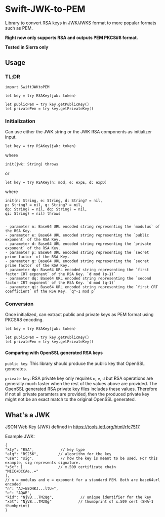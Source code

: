 # Swift-JWK-to-PEM

Library to convert RSA keys in JWK/JWKS format to more popular formats such as PEM.

**Right now only supports RSA and outputs PEM PKCS#8 format.**

**Tested in Sierra only**

## Usage

### TL;DR
```
import SwiftJWKtoPEM

let key = try RSAKey(jwk: token)

let publicPem = try key.getPublicKey()
let privatePem = try key.getPrivateKey()
```

### Initialization
Can use either the JWK string or the JWK RSA components as initializer input.

```
let key = try RSAKey(jwk: token)
```
where
```
init(jwk: String) throws
```
or
```
let key = try RSAKey(n: mod, e: expE, d: expD)
```
where
```
init(n: String, e: String, d: String? = nil,
p: String? = nil, q: String? = nil,
dp: String? = nil, dq: String? = nil,
qi: String? = nil) throws


- parameter n: Base64 URL encoded string representing the `modulus` of the RSA Key.
- parameter e: Base64 URL encoded string representing the `public exponent` of the RSA Key.
- parameter d: Base64 URL encoded string representing the `private exponent` of the RSA Key.
- parameter p: Base64 URL encoded string representing the `secret prime factor` of the RSA Key.
- parameter q: Base64 URL encoded string representing the `secret prime factor` of the RSA Key.
- parameter dp: Base64 URL encoded string representing the `first factor CRT exponent` of the RSA Key. `d mod (p-1)`
- parameter dq: Base64 URL encoded string representing the `second factor CRT exponent` of the RSA Key. `d mod (q-1)`
- parameter qi: Base64 URL encoded string representing the `first CRT coefficient` of the RSA Key. `q^-1 mod p`
```

### Conversion
Once initialized, can extract public and private keys as PEM format using PKCS#8 encoding.
```
let key = try RSAKey(jwk: token)

let publicPem = try key.getPublicKey()
let privatePem = try key.getPrivateKey()
```

#### Comparing with OpenSSL generated RSA keys

`public key`: This library should produce the public key that OpenSSL generates.

`private key`: RSA private key only requires `n`, `e`, `d` but RSA operations are generally much faster when the rest of the values above are provided. The OpenSSL generated RSA private key files includes these values. Therefore if not all private paramters are provided, then the produced private key might not be an exact match to the original OpenSSL generated.


## What's a JWK

JSON Web Key (JWK) defined in https://tools.ietf.org/html/rfc7517

Example JWK:

```
{
"kty": "RSA",            // key type
"alg": "RS256",         // algorithm for the key
"use": "sig",            // how the key is meant to be used. For this example, sig represents signature.
"x5c": [                // x.509 certificate chain
"MIIC+DCCAe..="
],
// n = modulus and e = exponent for a standard PEM. Both are base64url encoded
"n": "AJ+E8O4KJ...ltU=",
"e": "AQAB",
"kid": "NjVB...TM2Qg",            // unique identifier for the key
"x5t": "NjVB...TM2Qg"            // thumbprint of x.509 cert (SHA-1 thumbprint)
}
```
